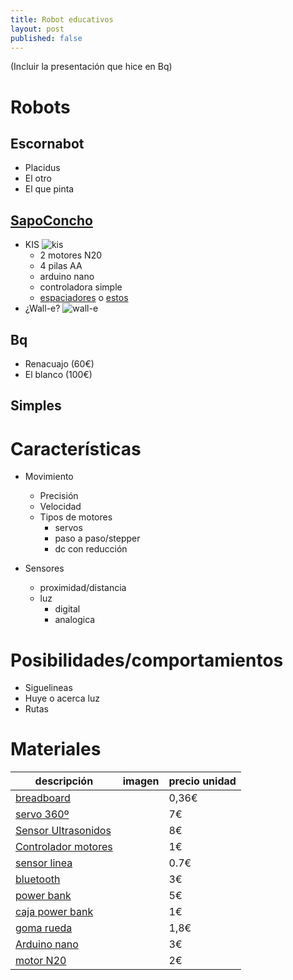 ```yaml
---
title: Robot educativos
layout: post
published: false
---
```


(Incluir la presentación que hice en Bq)

# Robots

## Escornabot
* Placidus
* El otro
* El que pinta

## [SapoConcho](http://bricolabs.cc/wiki/index.php?title=Sapoconcho)
* KIS
![kis](http://bricolabs.cc/wiki/images/thumb/4/4d/Prototipo_3.jpg/150px-Prototipo_3.jpg)
	* 2 motores N20
	* 4 pilas AA
	* arduino nano
	* controladora simple
	* [espaciadores](http://www.thingiverse.com/thing:710249/#files) o [estos](http://es.aliexpress.com/wholesale?catId=0&initiative_id=SB_20151113104444&SearchText=hex+spacers+m4+25mm)
* ¿Wall-e?
![wall-e](http://bricolabs.cc/wiki/images/thumb/e/e3/Sapoconcho_walle.jpg/150px-Sapoconcho_walle.jpg)

## Bq
* Renacuajo (60€)
* El blanco (100€)

## Simples 



# Características

* Movimiento
	* Precisión
	* Velocidad
	* Tipos de motores
		* servos
		* paso a paso/stepper
		* dc con reducción

* Sensores
	* proximidad/distancia
	* luz
		* digital
		* analogica 

# Posibilidades/comportamientos
* Siguelineas
* Huye o acerca luz
* Rutas


# Materiales

|descripción|imagen|precio unidad|
|----|----|----|
|[breadboard](http://es.aliexpress.com/store/product/Free-Shipping-wholesale-10pcs-lot-SYB-170-Mini-Solderless-Prototype-Experiment-Test-Breadboard-170-Tie-points/1095279_32327180708.html?spm=2114.04020208.3.12.T1NYH3&ws_ab_test=searchweb201556_6_21_79_78_77_92_91_22_80,searchweb201644_5,searchweb201560_9)||0,36€|
|[servo 360º](http://es.aliexpress.com/store/product/360-degree-continuous-rotation-servos-smart-car-robot-DC-gear-motor/814246_646705114.html?spm=2114.04020208.3.101.kSnbxY&ws_ab_test=searchweb201556_6_21_79_78_77_92_91_22_80,searchweb201644_5,searchweb201560_9)||7€|
|[Sensor Ultrasonidos](http://es.aliexpress.com/store/product/10PC-HC-SR04-Free-shiping-to-world-Ultrasonic-Wave-Detector-Ranging-Module-HC-SR04-HC-SR04/110055_557647211.html?spm=2114.04020208.3.2.K2CJwz&ws_ab_test=searchweb201556_6_21_79_78_77_92_91_22_80,searchweb201644_5,searchweb201560_9)||8€|
|[Controlador motores](http://es.aliexpress.com/store/product/Free-shipping-10pcs-two-motor-drive-H-bridge-the-L9110-motor-drive-module-stepper-motor/1171090_2035945067.html?spm=2114.04020208.3.12.B1nJBc&ws_ab_test=searchweb201556_6_21_79_78_77_92_91_22_80,searchweb201644_5,searchweb201560_9)|| 1€|
|[sensor linea](http://es.aliexpress.com/store/product/2pcs-lot-1-Channel-Tracing-sensor-Module-infrared-tracking-sensor-line-detection-for-Arduino-car-Robot/1036551_32222313861.html?spm=2114.04020208.3.12.CLwqPy&ws_ab_test=searchweb201556_6_21_79_78_77_92_91_22_80,searchweb201644_5,searchweb201560_9)|| 0.7€|
|[bluetooth](http://es.aliexpress.com/store/product/HC-06-Bluetooth-serial-pass-through-module-wireless-serial-communication-from-machine-Wireless-HC06-for-arduino/1185416_1728883749.html?spm=2114.04020208.3.71.A5CX4D&ws_ab_test=searchweb201556_6_21_79_78_77_92_91_22_80,searchweb201644_5,searchweb201560_9)|| 3€|
|[power bank](http://es.aliexpress.com/store/product/Hot-Selling-Portable-2600mAh-USB-Cell-Phone-Power-Bank-External-Battery-Replacement-Backup-Charger-for-iPhone/1511447_32324885054.html?spm=2114.04020208.3.101.aBXmem&ws_ab_test=searchweb201556_6_21_79_78_77_92_91_22_80,searchweb201644_5,searchweb201560_9)|| 5€|
|[caja power bank](http://es.aliexpress.com/store/product/Portable-Powerbank-Power-Bank-USB-1x-18650-Battery-Charger-Case-Box-for-Mobile-Phone-MP3-69257/736265_32366589325.html?spm=2114.04020208.3.39.opSVec&ws_ab_test=searchweb201556_6_21_79_78_77_92_91_22_80,searchweb201644_5,searchweb201560_9)|| 1€|
|[goma rueda](http://es.aliexpress.com/store/product/30mm-x-4mm-Hot-Sale-Mechanical-Nitrile-Rubber-NBR-Rubber-O-Ring-Washer-Seals-Gaskets-Ring/1244452_32380096419.html?spm=2114.04020208.3.181.Ym0JGs&ws_ab_test=searchweb201556_6_21_79_78_77_92_91_22_80,searchweb201644_5,searchweb201560_9)|| 1,8€|
|[Arduino nano](http://es.aliexpress.com/wholesale?catId=0&initiative_id=SB_20151113090202&SearchText=arduino+nano+3.3v)|| 3€|
|[motor N20](http://es.aliexpress.com/wholesale?catId=0&initiative_id=SB_20151113084719&SearchText=n20)||2€|
